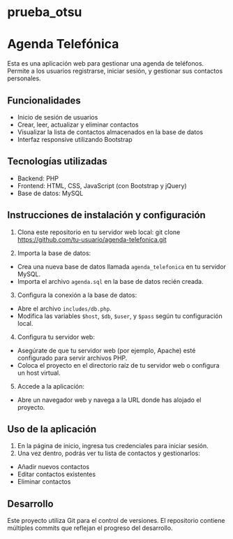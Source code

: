 # prueba_otsu

# Agenda Telefónica

Esta es una aplicación web para gestionar una agenda de teléfonos. Permite a los usuarios registrarse, iniciar sesión, y gestionar sus contactos personales.

## Funcionalidades

- Inicio de sesión de usuarios
- Crear, leer, actualizar y eliminar contactos
- Visualizar la lista de contactos almacenados en la base de datos
- Interfaz responsive utilizando Bootstrap

## Tecnologías utilizadas

- Backend: PHP
- Frontend: HTML, CSS, JavaScript (con Bootstrap y jQuery)
- Base de datos: MySQL

## Instrucciones de instalación y configuración

1. Clona este repositorio en tu servidor web local:
git clone https://github.com/tu-usuario/agenda-telefonica.git

2. Importa la base de datos:
- Crea una nueva base de datos llamada `agenda_telefonica` en tu servidor MySQL.
- Importa el archivo `agenda.sql` en la base de datos recién creada.

3. Configura la conexión a la base de datos:
- Abre el archivo `includes/db.php`.
- Modifica las variables `$host`, `$db`, `$user`, y `$pass` según tu configuración local.

4. Configura tu servidor web:
- Asegúrate de que tu servidor web (por ejemplo, Apache) esté configurado para servir archivos PHP.
- Coloca el proyecto en el directorio raíz de tu servidor web o configura un host virtual.

5. Accede a la aplicación:
- Abre un navegador web y navega a la URL donde has alojado el proyecto.

## Uso de la aplicación

1. En la página de inicio, ingresa tus credenciales para iniciar sesión.
2. Una vez dentro, podrás ver tu lista de contactos y gestionarlos:
- Añadir nuevos contactos
- Editar contactos existentes
- Eliminar contactos

## Desarrollo

Este proyecto utiliza Git para el control de versiones. El repositorio contiene múltiples commits que reflejan el progreso del desarrollo.